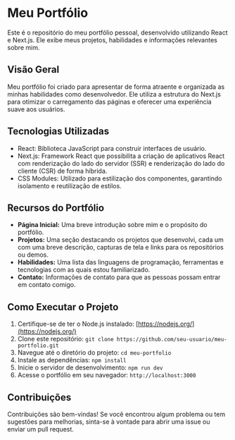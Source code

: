 # Meu Portfólio

Este é o repositório do meu portfólio pessoal, desenvolvido utilizando React e Next.js. Ele exibe meus projetos, habilidades e informações relevantes sobre mim.

## Visão Geral

Meu portfólio foi criado para apresentar de forma atraente e organizada as minhas habilidades como desenvolvedor. Ele utiliza a estrutura do Next.js para otimizar o carregamento das páginas e oferecer uma experiência suave aos usuários.

## Tecnologias Utilizadas

- React: Biblioteca JavaScript para construir interfaces de usuário.
- Next.js: Framework React que possibilita a criação de aplicativos React com renderização do lado do servidor (SSR) e renderização do lado do cliente (CSR) de forma híbrida.
- CSS Modules: Utilizado para estilização dos componentes, garantindo isolamento e reutilização de estilos.

## Recursos do Portfólio

- **Página Inicial:** Uma breve introdução sobre mim e o propósito do portfólio.
- **Projetos:** Uma seção destacando os projetos que desenvolvi, cada um com uma breve descrição, capturas de tela e links para os repositórios ou demos.
- **Habilidades:** Uma lista das linguagens de programação, ferramentas e tecnologias com as quais estou familiarizado.
- **Contato:** Informações de contato para que as pessoas possam entrar em contato comigo.

## Como Executar o Projeto

1. Certifique-se de ter o Node.js instalado: [https://nodejs.org/](https://nodejs.org/)
2. Clone este repositório: `git clone https://github.com/seu-usuario/meu-portfolio.git`
3. Navegue até o diretório do projeto: `cd meu-portfolio`
4. Instale as dependências: `npm install`
5. Inicie o servidor de desenvolvimento: `npm run dev`
6. Acesse o portfólio em seu navegador: `http://localhost:3000`

## Contribuições

Contribuições são bem-vindas! Se você encontrou algum problema ou tem sugestões para melhorias, sinta-se à vontade para abrir uma issue ou enviar um pull request.
